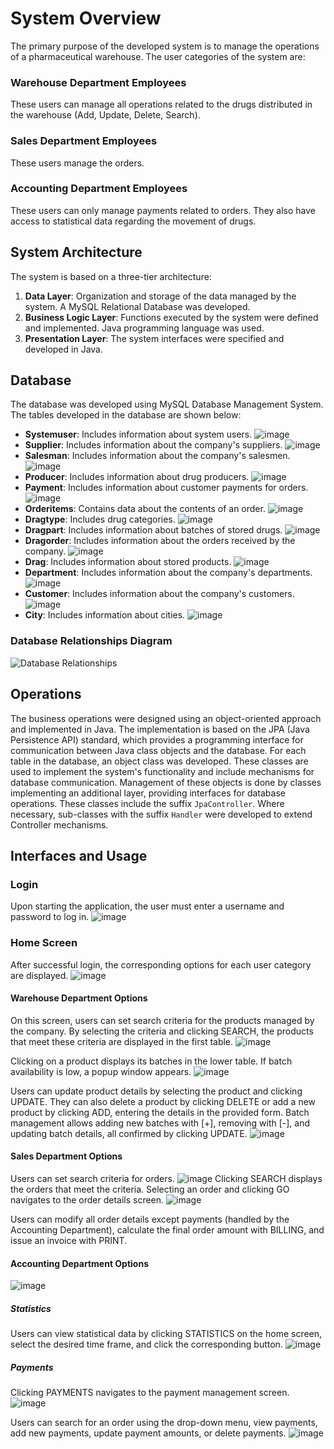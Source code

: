 # System Overview

The primary purpose of the developed system is to manage the operations of a pharmaceutical warehouse. The user categories of the system are:

### Warehouse Department Employees

These users can manage all operations related to the drugs distributed in the warehouse (Add, Update, Delete, Search).

### Sales Department Employees

These users manage the orders.

### Accounting Department Employees

These users can only manage payments related to orders. They also have access to statistical data regarding the movement of drugs.

## System Architecture

The system is based on a three-tier architecture:

1. **Data Layer**: Organization and storage of the data managed by the system. A MySQL Relational Database was developed.
2. **Business Logic Layer**: Functions executed by the system were defined and implemented. Java programming language was used.
3. **Presentation Layer**: The system interfaces were specified and developed in Java.

## Database

The database was developed using MySQL Database Management System. The tables developed in the database are shown below:

- **Systemuser**: Includes information about system users.
![image](https://github.com/Vaggelisvl/Pharmaceutical-Warehouse-Management-System/assets/73244655/61e94e47-253b-4550-a54e-eeb9db296795)
- **Supplier**: Includes information about the company's suppliers.
  ![image](https://github.com/Vaggelisvl/Pharmaceutical-Warehouse-Management-System/assets/73244655/16b59ad4-771f-4206-947c-ae841396d947)
- **Salesman**: Includes information about the company's salesmen.
  ![image](https://github.com/Vaggelisvl/Pharmaceutical-Warehouse-Management-System/assets/73244655/bc1e4174-45ef-4c52-ba66-d1a764b1b93c)
- **Producer**: Includes information about drug producers.
  ![image](https://github.com/Vaggelisvl/Pharmaceutical-Warehouse-Management-System/assets/73244655/e7ece7fc-52bf-40c7-bf68-5491781fd99d)
- **Payment**: Includes information about customer payments for orders.
  ![image](https://github.com/Vaggelisvl/Pharmaceutical-Warehouse-Management-System/assets/73244655/536f64b1-76cd-4b7f-b3b5-27e083e24e4d)
- **Orderitems**: Contains data about the contents of an order.
  ![image](https://github.com/Vaggelisvl/Pharmaceutical-Warehouse-Management-System/assets/73244655/589bf3b9-fa7a-4927-804c-018b1f516d18)
- **Dragtype**: Includes drug categories.
  ![image](https://github.com/Vaggelisvl/Pharmaceutical-Warehouse-Management-System/assets/73244655/16324226-0fc0-47df-a354-afb7f85441f0)
- **Dragpart**: Includes information about batches of stored drugs.
  ![image](https://github.com/Vaggelisvl/Pharmaceutical-Warehouse-Management-System/assets/73244655/622365b8-6d4b-427f-8490-bcac3c47178f)
- **Dragorder**: Includes information about the orders received by the company.
  ![image](https://github.com/Vaggelisvl/Pharmaceutical-Warehouse-Management-System/assets/73244655/77b32cd8-e901-433a-8203-f7536cb14f1a)
- **Drag**: Includes information about stored products.
  ![image](https://github.com/Vaggelisvl/Pharmaceutical-Warehouse-Management-System/assets/73244655/97d876bf-440f-4984-8a86-5984d93525dc)
- **Department**: Includes information about the company's departments.
  ![image](https://github.com/Vaggelisvl/Pharmaceutical-Warehouse-Management-System/assets/73244655/7946bf3c-9006-4d6d-aaa4-5d29eb02c035)
- **Customer**: Includes information about the company's customers.
  ![image](https://github.com/Vaggelisvl/Pharmaceutical-Warehouse-Management-System/assets/73244655/49f9f539-148d-4ac8-a572-a5408c3c4bc0)
- **City**: Includes information about cities.
![image](https://github.com/Vaggelisvl/Pharmaceutical-Warehouse-Management-System/assets/73244655/65d5f81a-dd5d-4b22-aea9-a3a44f876091)

### Database Relationships Diagram

![Database Relationships](https://github.com/Vaggelisvl/Pharmaceutical-Warehouse-Management-System/assets/73244655/443ef485-4b1f-4fd7-8e71-de54ed53e6d4)


## Operations

The business operations were designed using an object-oriented approach and implemented in Java. The implementation is based on the JPA (Java Persistence API) standard, which provides a programming interface for communication between Java class objects and the database. For each table in the database, an object class was developed. These classes are used to implement the system's functionality and include mechanisms for database communication. Management of these objects is done by classes implementing an additional layer, providing interfaces for database operations. These classes include the suffix `JpaController`. Where necessary, sub-classes with the suffix `Handler` were developed to extend Controller mechanisms.

## Interfaces and Usage

### Login

Upon starting the application, the user must enter a username and password to log in.
![image](https://github.com/Vaggelisvl/Pharmaceutical-Warehouse-Management-System/assets/73244655/d75b4b87-bb1c-4d2b-97e4-d8088e02df8f)

### Home Screen

After successful login, the corresponding options for each user category are displayed.
![image](https://github.com/Vaggelisvl/Pharmaceutical-Warehouse-Management-System/assets/73244655/89350f87-3014-40bb-8091-48c6ea0ece65)

#### Warehouse Department Options

On this screen, users can set search criteria for the products managed by the company. By selecting the criteria and clicking SEARCH, the products that meet these criteria are displayed in the first table.
![image](https://github.com/Vaggelisvl/Pharmaceutical-Warehouse-Management-System/assets/73244655/39cfa728-5b08-4f4d-b0fa-55b29ebaf2f9)

Clicking on a product displays its batches in the lower table. If batch availability is low, a popup window appears.
![image](https://github.com/Vaggelisvl/Pharmaceutical-Warehouse-Management-System/assets/73244655/615f802f-fbbe-4ebe-a55f-264bbafe9110)

Users can update product details by selecting the product and clicking UPDATE. They can also delete a product by clicking DELETE or add a new product by clicking ADD, entering the details in the provided form. Batch management allows adding new batches with [+], removing with [-], and updating batch details, all confirmed by clicking UPDATE.
![image](https://github.com/Vaggelisvl/Pharmaceutical-Warehouse-Management-System/assets/73244655/bac2712e-3b7b-4699-ac45-07505a088a81)

#### Sales Department Options

Users can set search criteria for orders.
![image](https://github.com/Vaggelisvl/Pharmaceutical-Warehouse-Management-System/assets/73244655/bd21eea6-f48b-4849-9c84-1bd1cc6547e4)
Clicking SEARCH displays the orders that meet the criteria. Selecting an order and clicking GO navigates to the order details screen. 
![image](https://github.com/Vaggelisvl/Pharmaceutical-Warehouse-Management-System/assets/73244655/cfcb0bff-2a22-4737-a9cb-42f7e90d9326)

Users can modify all order details except payments (handled by the Accounting Department), calculate the final order amount with BILLING, and issue an invoice with PRINT.
#### Accounting Department Options
![image](https://github.com/Vaggelisvl/Pharmaceutical-Warehouse-Management-System/assets/73244655/a6542a4e-2b1e-415d-a3eb-be93f3ddb1dc)


##### Statistics

Users can view statistical data by clicking STATISTICS on the home screen, select the desired time frame, and click the corresponding button.
![image](https://github.com/Vaggelisvl/Pharmaceutical-Warehouse-Management-System/assets/73244655/a3511f0c-80e8-468c-8274-59760e1a4d89)

##### Payments

Clicking PAYMENTS navigates to the payment management screen.
![image](https://github.com/Vaggelisvl/Pharmaceutical-Warehouse-Management-System/assets/73244655/50ad7a85-968a-44c5-87a0-b2727975bc92)

Users can search for an order using the drop-down menu, view payments, add new payments, update payment amounts, or delete payments.
![image](https://github.com/Vaggelisvl/Pharmaceutical-Warehouse-Management-System/assets/73244655/5a09df4d-93ed-4bc8-ab7c-18d22ff476bb)
